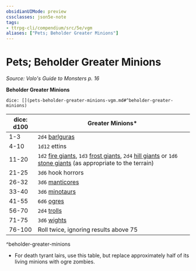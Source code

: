 ```yaml
---
obsidianUIMode: preview
cssclasses: json5e-note
tags:
- ttrpg-cli/compendium/src/5e/vgm
aliases: ["Pets; Beholder Greater Minions"]
---
```

# Pets; Beholder Greater Minions
*Source: Volo's Guide to Monsters p. 16* 

**Beholder Greater Minions**

`dice: [](pets-beholder-greater-minions-vgm.md#^beholder-greater-minions)`

| dice: d100 | Greater Minions* |
|------------|------------------|
| 1-3 | `2d4` [barlguras](barlgura.md) |
| 4-10 | `1d12` ettins |
| 11-20 | `1d2` [fire giants](fire-giant.md), `1d3` [frost giants](frost-giant.md), `2d4` [hill giants](hill-giant.md) or `1d6` [stone giants](stone-giant.md) (as appropriate to the terrain) |
| 21-25 | `3d6` hook horrors |
| 26-32 | `3d6` [manticores](manticore.md) |
| 33-40 | `3d6` [minotaurs](minotaur.md) |
| 41-55 | `6d6` [ogres](ogre-xmm.md) |
| 56-70 | `2d4` [trolls](troll.md) |
| 71-75 | `3d6` [wights](wight-xmm.md) |
| 76-100 | Roll twice, ignoring results above 75 |
^beholder-greater-minions

* For death tyrant lairs, use this table, but replace approximately half of its living minions with ogre zombies.